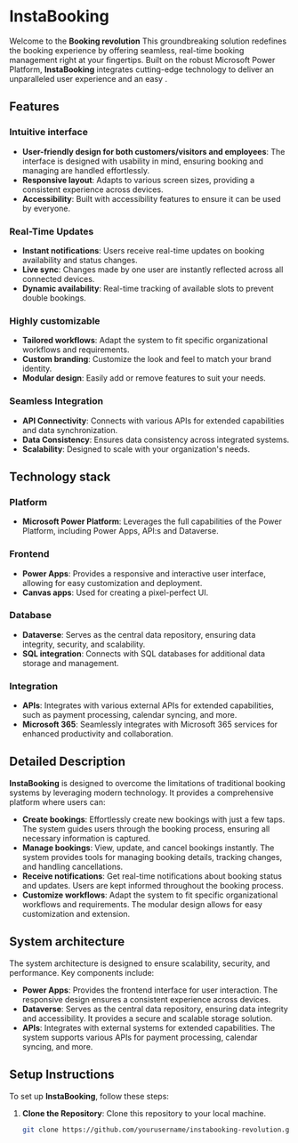 # InstaBooking


Welcome to the **Booking revolution**
This groundbreaking solution redefines the booking experience by offering seamless, real-time booking management right at your fingertips. 
Built on the robust Microsoft Power Platform, **InstaBooking** integrates cutting-edge technology to deliver an unparalleled user experience and an easy .

## Features

### Intuitive interface
- **User-friendly design for both customers/visitors and employees**: The interface is designed with usability in mind, ensuring booking and managing are handled effortlessly.
- **Responsive layout**: Adapts to various screen sizes, providing a consistent experience across devices.
- **Accessibility**: Built with accessibility features to ensure it can be used by everyone.

### Real-Time Updates
- **Instant notifications**: Users receive real-time updates on booking availability and status changes.
- **Live sync**: Changes made by one user are instantly reflected across all connected devices.
- **Dynamic availability**: Real-time tracking of available slots to prevent double bookings.

### Highly customizable
- **Tailored workflows**: Adapt the system to fit specific organizational workflows and requirements.
- **Custom branding**: Customize the look and feel to match your brand identity.
- **Modular design**: Easily add or remove features to suit your needs.

### Seamless Integration
- **API Connectivity**: Connects with various APIs for extended capabilities and data synchronization.
- **Data Consistency**: Ensures data consistency across integrated systems.
- **Scalability**: Designed to scale with your organization's needs.

## Technology stack

### Platform
- **Microsoft Power Platform**: Leverages the full capabilities of the Power Platform, including Power Apps, API:s and Dataverse.

### Frontend
- **Power Apps**: Provides a responsive and interactive user interface, allowing for easy customization and deployment.
- **Canvas apps**: Used for creating a pixel-perfect UI.

### Database
- **Dataverse**: Serves as the central data repository, ensuring data integrity, security, and scalability.
- **SQL integration**: Connects with SQL databases for additional data storage and management.

### Integration
- **APIs**: Integrates with various external APIs for extended capabilities, such as payment processing, calendar syncing, and more.
- **Microsoft 365**: Seamlessly integrates with Microsoft 365 services for enhanced productivity and collaboration.

## Detailed Description

**InstaBooking** is designed to overcome the limitations of traditional booking systems by leveraging modern technology. It provides a comprehensive platform where users can:

- **Create bookings**: Effortlessly create new bookings with just a few taps. The system guides users through the booking process, ensuring all necessary information is captured.
- **Manage bookings**: View, update, and cancel bookings instantly. The system provides tools for managing booking details, tracking changes, and handling cancellations.
- **Receive notifications**: Get real-time notifications about booking status and updates. Users are kept informed throughout the booking process.
- **Customize workflows**: Adapt the system to fit specific organizational workflows and requirements. The modular design allows for easy customization and extension.

## System architecture

The system architecture is designed to ensure scalability, security, and performance. Key components include:

- **Power Apps**: Provides the frontend interface for user interaction. The responsive design ensures a consistent experience across devices.
- **Dataverse**: Serves as the central data repository, ensuring data integrity and accessibility. It provides a secure and scalable storage solution.
- **APIs**: Integrates with external systems for extended capabilities. The system supports various APIs for payment processing, calendar syncing, and more.

## Setup Instructions

To set up **InstaBooking**, follow these steps:

1. **Clone the Repository**: Clone this repository to your local machine.
   ```bash
   git clone https://github.com/yourusername/instabooking-revolution.git
